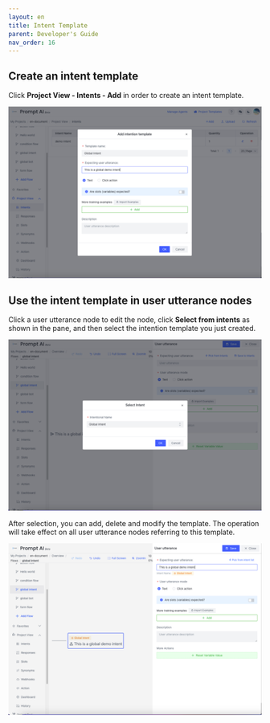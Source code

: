 ```yaml
---
layout: en
title: Intent Template
parent: Developer's Guide
nav_order: 16
---
```

## Create an intent template
Click **Project View - Intents - Add** in order to create an intent template. 

![01-user-global](/assets/images/tutorial/template/01-user-global.png)

## Use the intent template in user utterance nodes
Click a user utterance node to edit the node, click **Select from intents** as shown in the pane, and then select the intention template you just created.

   ![03-user-global](/assets/images/tutorial/template/03-user-global.png)
   
   After selection, you can add, delete and modify the template. The operation will take effect on all user utterance nodes referring to this template.
   
   ![04-user-global](/assets/images/tutorial/template/04-user-global.png)
